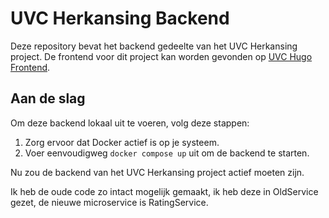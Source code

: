 # UVC Herkansing Backend

Deze repository bevat het backend gedeelte van het UVC Herkansing project. De frontend voor dit project kan worden gevonden op [UVC Hugo Frontend](https://github.com/HugovandeVelde/UVC-Hugo-frontend).

## Aan de slag

Om deze backend lokaal uit te voeren, volg deze stappen:

1. Zorg ervoor dat Docker actief is op je systeem.
2. Voer eenvoudigweg `docker compose up` uit om de backend te starten.

Nu zou de backend van het UVC Herkansing project actief moeten zijn.

Ik heb de oude code zo intact mogelijk gemaakt, ik heb deze in OldService gezet, de nieuwe microservice is RatingService.
